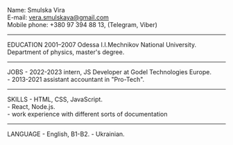 Name: Smulska Vira  
E-mail: vera.smulskaya@gmail.com    
Mobile phone: +380 97 394 88 13, (Telegram, Viber)  
_________________________________________________________________________

EDUCATION      2001–2007 Odessa I.I.Mechnikov National University.
              Department of physics, master's degree.
_________________________________________________________________________
                           
JOBS           - 2022-2023 intern, JS Developer at Godel Technologies
                  Europe.           
               - 2013-2021 assistant accountant in "Pro-Tech".                    
___________________________________________________________________

SKILLS        - HTML, CSS, JavaScript.   
              - React, Node.js.  
              - work experience with different sorts of documentation                          
___________________________________________________________________

LANGUAGE     - English, В1-В2.
             - Ukrainian.
 
